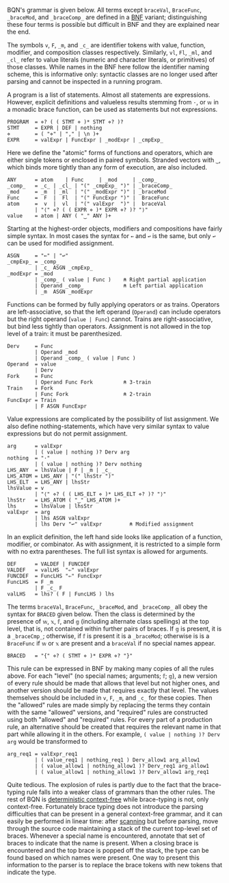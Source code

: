 BQN's grammar is given below. All terms except `braceVal`, `BraceFunc`, `_braceMod`, and `_braceComp_` are defined in a [BNF](https://en.wikipedia.org/wiki/Backus%E2%80%93Naur_form) variant; distinguishing these four terms is possible but difficult in BNF and they are explained near the end.

The symbols `v`, `F`, `_m`, and `_c_` are identifier tokens with value, function, modifier, and composition classes respectively. Similarly, `vl`, `Fl`, `_ml`, and `_cl_` refer to value literals (numeric and character literals, or primitives) of those classes. While names in the BNF here follow the identifier naming scheme, this is informative only: syntactic classes are no longer used after parsing and cannot be inspected in a running program.

A program is a list of statements. Almost all statements are expressions. However, explicit definitions and valueless results stemming from `·`, or `𝕨` in a monadic brace function, can be used as statements but not expressions.

    PROGRAM  = ⋄? ( ( STMT ⋄ )* STMT ⋄? )?
    STMT     = EXPR | DEF | nothing
    ⋄        = ( "⋄" | "," | \n )+
    EXPR     = valExpr | FuncExpr | _modExpr | _cmpExp_

Here we define the "atomic" forms of functions and operators, which are either single tokens or enclosed in paired symbols. Stranded vectors with `‿`, which binds more tightly than any form of execution, are also included.

    ANY      = atom    | Func     | _mod     | _comp_
    _comp_   = _c_ | _cl_ | "(" _cmpExp_ ")" | _braceComp_
    _mod     = _m  | _ml  | "(" _modExpr ")" | _braceMod  
    Func     =  F  |  Fl  | "(" FuncExpr ")" |  BraceFunc 
    atom     =  v  |  vl  | "(" valExpr  ")" |  braceVal
             | "⟨" ⋄? ( ( EXPR ⋄ )* EXPR ⋄? )? "⟩"
    value    = atom | ANY ( "‿" ANY )+

Starting at the highest-order objects, modifiers and compositions have fairly simple syntax. In most cases the syntax for `←` and `↩` is the same, but only `↩` can be used for modified assignment.

    ASGN     = "←" | "↩"
    _cmpExp_ = _comp_
             | _c_ ASGN _cmpExp_
    _modExpr = _mod
             | _comp_ ( value | Func )    ⍝ Right partial application
             | Operand _comp_             ⍝ Left partial application
             | _m  ASGN _modExpr

Functions can be formed by fully applying operators or as trains. Operators are left-associative, so that the left operand (`Operand`) can include operators but the right operand (`value | Func`) cannot. Trains are right-associative, but bind less tightly than operators. Assignment is not allowed in the top level of a train: it must be parenthesized.

    Derv     = Func
             | Operand _mod
             | Operand _comp_ ( value | Func )
    Operand  = value
             | Derv
    Fork     = Func
             | Operand Func Fork          ⍝ 3-train
    Train    = Fork
             | Func Fork                  ⍝ 2-train
    FuncExpr = Train
             | F ASGN FuncExpr

Value expressions are complicated by the possibility of list assignment. We also define nothing-statements, which have very similar syntax to value expressions but do not permit assignment.

    arg      = valExpr
             | ( value | nothing )? Derv arg
    nothing  = "·"
             | ( value | nothing )? Derv nothing
    LHS_ANY  = lhsValue | F | _m | _c_
    LHS_ATOM = LHS_ANY | "(" lhsStr ")"
    LHS_ELT  = LHS_ANY | lhsStr
    lhsValue = v
             | "⟨" ⋄? ( ( LHS_ELT ⋄ )* LHS_ELT ⋄? )? "⟩"
    lhsStr   = LHS_ATOM ( "‿" LHS_ATOM )+
    lhs      = lhsValue | lhsStr
    valExpr  = arg
             | lhs ASGN valExpr
             | lhs Derv "↩" valExpr         ⍝ Modified assignment

In an explicit definition, the left hand side looks like application of a function, modifier, or combinator. As with assignment, it is restricted to a simple form with no extra parentheses. The full list syntax is allowed for arguments.

    DEF      = VALDEF | FUNCDEF
    VALDEF   = valLHS  "⇐" valExpr
    FUNCDEF  = FuncLHS "⇐" FuncExpr
    FuncLHS  = F _m
             | F _c_ F
    valLHS   = lhs? ( F | FuncLHS ) lhs

The terms `braceVal`, `BraceFunc`, `_braceMod`, and `_braceComp_` all obey the syntax for `BRACED` given below. Then the class is determined by the presence of `𝕨`, `𝕩`, `𝕗`, and `𝕘` (including alternate class spellings) at the top level, that is, not contained within further pairs of braces. If `𝕘` is present, it is a `_braceCmp_`; otherwise, if `𝕗` is present it is a `_braceMod`; otherwise is is a `BraceFunc` if `𝕨` or `𝕩` are present and a `braceVal` if no special names appear.

    BRACED   = "{" ⋄? ( STMT ⋄ )* EXPR ⋄? "}"

This rule can be expressed in BNF by making many copies of all the rules above. For each "level" (no special names; arguments; `𝕗`; `𝕘`), a new version of every rule should be made that allows that level but not higher ones, and another version should be made that requires exactly that level. The values themselves should be included in `v`, `F`, `_m`, and `_c_` for these copies. Then the "allowed" rules are made simply by replacing the terms they contain with the same "allowed" versions, and "required" rules are constructed using both "allowed" and "required" rules. For every part of a production rule, an alternative should be created that requires the relevant name in that part while allowing it in the others. For example, `( value | nothing )? Derv arg` would be transformed to

    arg_req1 = valExpr_req1
             | ( value_req1 | nothing_req1 ) Derv_allow1 arg_allow1
             | ( value_allow1 | nothing_allow1 )? Derv_req1 arg_allow1
             | ( value_allow1 | nothing_allow1 )? Derv_allow1 arg_req1

Quite tedious. The explosion of rules is partly due to the fact that the brace-typing rule falls into a weaker class of grammars than the other rules. The rest of BQN is [deterministic context-free](https://en.wikipedia.org/wiki/Deterministic_context-free_grammar) while brace-typing is not, only context-free. Fortunately brace typing does not introduce the parsing difficulties that can be present in a general context-free grammar, and it can easily be performed in linear time: after [scanning](token.md) but before parsing, move through the source code maintaining a stack of the current top-level set of braces. Whenever a special name is encountered, annotate that set of braces to indicate that the name is present. When a closing brace is encountered and the top brace is popped off the stack, the type can be found based on which names were present. One way to present this information to the parser is to replace the brace tokens with new tokens that indicate the type.
